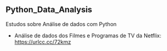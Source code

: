 ## Python_Data_Analysis
Estudos sobre Análise de dados com Python 

 - Análise de dados dos Filmes e Programas de TV da Netflix:
 https://urlcc.cc/72kmz
